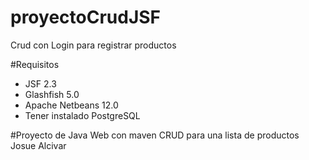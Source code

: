 # proyectoCrudJSF
Crud con Login para registrar productos

#Requisitos
- JSF 2.3
- Glashfish 5.0
- Apache Netbeans 12.0
- Tener instalado PostgreSQL

#Proyecto de Java Web con maven CRUD para una lista de productos 
Josue Alcivar

